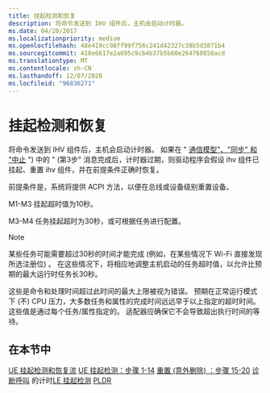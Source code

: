 ```yaml
---
title: 挂起检测和恢复
description: 将命令发送到 IHV 组件后，主机会启动计时器。
ms.date: 04/20/2017
ms.localizationpriority: medium
ms.openlocfilehash: 48e419cc98ff99f756c241d42327c38b5d3871b4
ms.sourcegitcommit: 418e6617e2a695c9cb4b37b5b60e264760858acd
ms.translationtype: MT
ms.contentlocale: zh-CN
ms.lasthandoff: 12/07/2020
ms.locfileid: "96836271"
---
```

# <a name="hang-detection-and-recovery"></a>挂起检测和恢复


将命令发送到 IHV 组件后，主机会启动计时器。 如果在 " [通信模型"、"同步" 和 "中止](wdi-communication-model.md) ") 中的 " (第3步" 消息完成后，计时器过期，则驱动程序会假设 ihv 组件已挂起、重置 ihv 组件，并在前提条件正确时恢复。

前提条件是，系统将提供 ACPI 方法，以便在总线或设备级别重置设备。

M1-M3 挂起超时值为10秒。

M3-M4 任务挂起超时为30秒，或可根据任务进行配置。

> [!NOTE]
> 某些任务可能需要超过30秒的时间才能完成 (例如，在某些情况下 Wi-Fi 直接发现所选注册位) 。 在这些情况下，将相应地调整主机启动的任务超时值，以允许比预期的最大运行时任务长30秒。 

这些是命令和处理时间超过此时间的最大上限被视为错误。 预期在正常运行模式下 (不) CPU 压力，大多数任务和属性的完成时间远远早于以上指定的超时时间。 这些值是通过每个任务/属性指定的。 适配器应确保它不会导致超出执行时间的等待。

## <a name="in-this-section"></a>在本节中

[UE 挂起检测和恢复流](wdi-ue-hang-detection-and-recovery-flow.md) 
[UE 挂起检测：步骤 1-14](wdi-ue-hang-detection--step-1-to-step-14.md) 
[重置 (意外删除) ：步骤 15-20](wdi-reset--surprise-remove---steps-15-20.md) 
[诊断呼叫](wdi-timings-for-diagnose-call.md) 
 的计时[LE 挂起检测](wdi-le-hang-detection.md) 
[PLDR](wdi-pldr-and-fldr.md)
 

 





